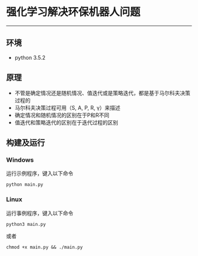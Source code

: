 ﻿# 强化学习解决环保机器人问题

-------------------


## 环境
+ python 3.5.2


## 原理
+ 不管是确定情况还是随机情况、值迭代或是策略迭代，都是基于马尔科夫决策过程的
+ 马尔科夫决策过程可用（S, A, P, R, γ）来描述
+ 确定情况和随机情况的区别在于P和R不同
+ 值迭代和策略迭代的区别在于迭代过程的区别


## 构建及运行

### Windows
运行示例程序，键入以下命令

    python main.py

### Linux
运行事例程序，键入以下命令

    python3 main.py

或者

    chmod +x main.py && ./main.py
